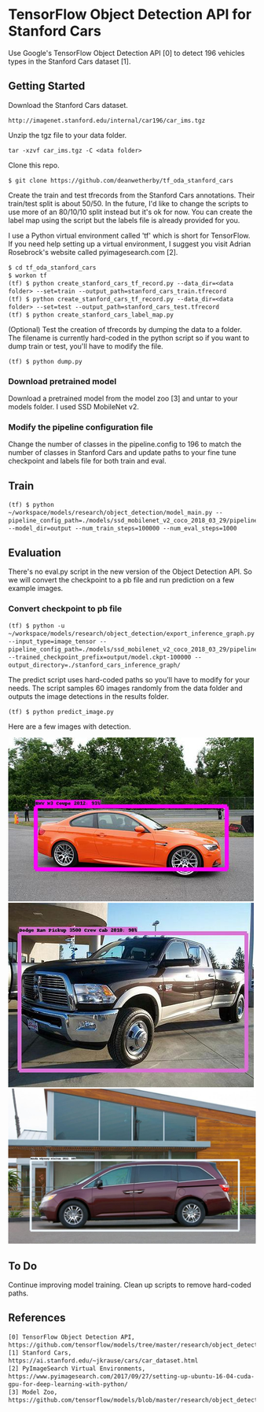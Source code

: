 # TensorFlow Object Detection API for Stanford Cars

Use Google's TensorFlow Object Detection API [0] to detect 196 vehicles types in the Stanford Cars dataset [1]. 

## Getting Started

Download the Stanford Cars dataset.

```
http://imagenet.stanford.edu/internal/car196/car_ims.tgz
```

Unzip the tgz file to your data folder. 
```
tar -xzvf car_ims.tgz -C <data folder>
```

Clone this repo.
```
$ git clone https://github.com/deanwetherby/tf_oda_stanford_cars
```

Create the train and test tfrecords from the Stanford Cars annotations. Their train/test split is about 50/50. In the future, I'd like to change the scripts to use more of an 80/10/10 split instead but it's ok for now. You can create the label map using the script but the labels file is already provided for you. 

I use a Python virtual environment called 'tf' which is short for TensorFlow. If you need help setting up a virtual environment, I suggest you visit Adrian Rosebrock's website called pyimagesearch.com [2].


```
$ cd tf_oda_stanford_cars
$ workon tf
(tf) $ python create_stanford_cars_tf_record.py --data_dir=<data folder> --set=train --output_path=stanford_cars_train.tfrecord
(tf) $ python create_stanford_cars_tf_record.py --data_dir=<data folder> --set=test --output_path=stanford_cars_test.tfrecord
(tf) $ python create_stanford_cars_label_map.py
```

(Optional) Test the creation of tfrecords by dumping the data to a folder. The filename is currently hard-coded in the python script so if you want to dump train or test, you'll have to modify the file.
```
(tf) $ python dump.py
```
### Download pretrained model

Download a pretrained model from the model zoo [3] and untar to your models folder. I used SSD MobileNet v2.

### Modify the pipeline configuration file

Change the number of classes in the pipeline.config to 196 to match the number of classes in Stanford Cars and update paths to your fine tune checkpoint and labels file for both train and eval.

## Train

```
(tf) $ python ~/workspace/models/research/object_detection/model_main.py --pipeline_config_path=./models/ssd_mobilenet_v2_coco_2018_03_29/pipeline.config --model_dir=output --num_train_steps=100000 --num_eval_steps=1000
```

## Evaluation

There's no eval.py script in the new version of the Object Detection API. So we will convert the checkpoint to a pb file and run prediction on a few example images.

### Convert checkpoint to pb file

```
(tf) $ python -u ~/workspace/models/research/object_detection/export_inference_graph.py --input_type=image_tensor --pipeline_config_path=./models/ssd_mobilenet_v2_coco_2018_03_29/pipeline.config --trained_checkpoint_prefix=output/model.ckpt-100000 --output_directory=./stanford_cars_inference_graph/
```

The predict script uses hard-coded paths so you'll have to modify for your needs. The script samples 60 images randomly from the data folder and outputs the image detections in the results folder.

```
(tf) $ python predict_image.py 
```

Here are a few images with detection.

![BMW M3 Coupe](results/002761.jpg)
![Dodge Ram Pickup 3500](results/006986.jpg)
![Honda Odyssey Minivan](results/010354.jpg)

## To Do

Continue improving model training.
Clean up scripts to remove hard-coded paths.

## References

```
[0] TensorFlow Object Detection API, https://github.com/tensorflow/models/tree/master/research/object_detection
[1] Stanford Cars, https://ai.stanford.edu/~jkrause/cars/car_dataset.html
[2] PyImageSearch Virtual Environments, https://www.pyimagesearch.com/2017/09/27/setting-up-ubuntu-16-04-cuda-gpu-for-deep-learning-with-python/
[3] Model Zoo, https://github.com/tensorflow/models/blob/master/research/object_detection/g3doc/detection_model_zoo.md
```

